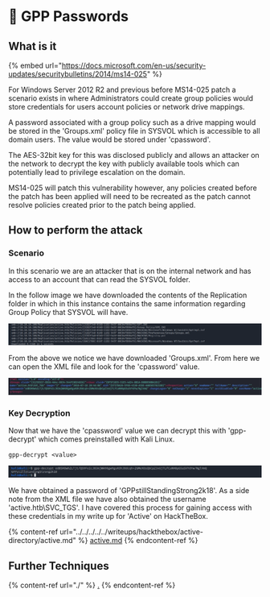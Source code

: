 # 🔨 GPP Passwords

## What is it

{% embed url="https://docs.microsoft.com/en-us/security-updates/securitybulletins/2014/ms14-025" %}

For Windows Server 2012 R2 and previous before MS14-025 patch a scenario exists in where Administrators could create group policies would store credentials for users account policies or network drive mappings.

A password associated with a group policy such as a drive mapping would be stored in the 'Groups.xml' policy file in SYSVOL which is accessible to all domain users. The value would be stored under 'cpassword'.

The AES-32bit key for this was disclosed publicly and allows an attacker on the network to decrypt the key with publicly available tools which can potentially lead to privilege escalation on the domain.

MS14-025 will patch this vulnerability however, any policies created before the patch has been applied will need to be recreated as the patch cannot resolve policies created prior to the patch being applied.

## How to perform the attack

### Scenario

In this scenario we are an attacker that is on the internal network and has access to an account that can read the SYSVOL folder.

In the follow image we have downloaded the contents of the Replication folder in which in this instance contains the same information regarding Group Policy that SYSVOL will have.

![](<../../../../../.gitbook/assets/image (1543).png>)

From the above we notice we have downloaded 'Groups.xml'. From here we can open the XML file and look for the 'cpassword' value.

![](<../../../../../.gitbook/assets/image (1544).png>)

### Key Decryption

Now that we have the 'cpassword' value we can decrypt this with 'gpp-decrypt' which comes preinstalled with Kali Linux.

```
gpp-decrypt <value>
```

![](<../../../../../.gitbook/assets/image (1545) (1).png>)

We have obtained a password of 'GPPstillStandingStrong2k18'. As a side note from the XML file we have also obtained the username 'active.htb\SVC\_TGS'. I have covered this process for gaining access with these credentials in my write up for 'Active' on HackTheBox.

{% content-ref url="../../../../../writeups/hackthebox/active-directory/active.md" %}
[active.md](../../../../../writeups/hackthebox/active-directory/active.md)
{% endcontent-ref %}

## Further Techniques

{% content-ref url="./" %}
[.](./)
{% endcontent-ref %}
